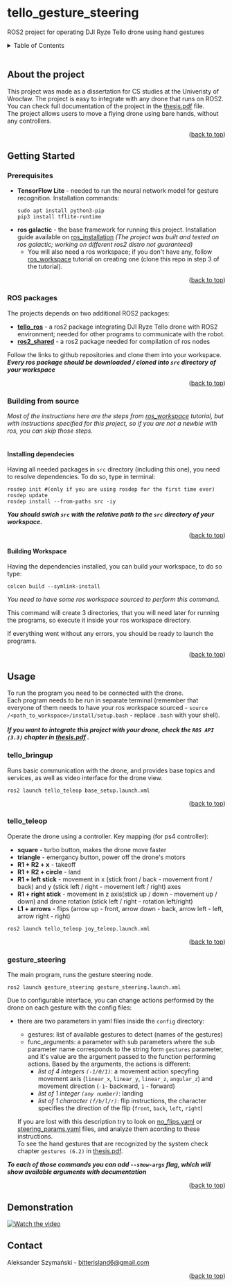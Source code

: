 <a name="readme-top"></a>

# tello_gesture_steering
ROS2 project for operating DJI Ryze Tello drone using hand gestures

<details>
  <summary>Table of Contents</summary>
  <ol>
    <li>
      <a href="#about-the-project">About The Project</a>
    </li>
    <li>
      <a href="#getting-started">Getting Started</a>
      <ul>
        <li><a href="#prerequisites">Prerequisites</a></li>
        <li><a href="#building-from-source">Building from source</a></li>
      </ul>
    </li>
    <li><a href="#usage">Usage</a></li>
    <li><a href="#demonstration">Demonstration</a></li>
    <li><a href="#contact">Contact</a></li>
  </ol>
</details>
<br>

## About the project
This project was made as a dissertation for CS studies at the Univeristy of Wrocław. The project is easy to integrate with any drone that runs on ROS2. You can check full documentation of the project in the [thesis.pdf](./thesis.pdf) file. <br>
The project allows users to move a flying drone using bare hands, without any controllers.
<p align="right">(<a href="#readme-top">back to top</a>)</p>

## Getting Started
### Prerequisites
* **TensorFlow Lite** - needed to run the neural network model for gesture recognition. Installation commands:
  ```
  sudo apt install python3-pip
  pip3 install tflite-runtime
  ```
* **ros galactic** - the base framework for running this project. Installation guide available on [ros_installation] *(The project was built and tested on ros galactic; working on different ros2 distro not guaranteed)* <br>
    - You will also need a ros workspace; if you don't have any, follow [ros_workspace] tutorial on creating one (clone this repo in step 3 of the tutorial).
<p align="right">(<a href="#readme-top">back to top</a>)</p>

### ROS packages
The projects depends on two additional ROS2 packages:
* **[tello_ros]** - a ros2 package integrating DJI Ryze Tello drone with ROS2 environment; needed for other programs to communicate with the robot.
* **[ros2_shared]** - a ros2 package needed for compilation of ros nodes

Follow the links to github repositories and clone them into your workspace.
***Every ros package should be downloaded / cloned into `src` directory of your workspace***
<p align="right">(<a href="#readme-top">back to top</a>)</p>

### Building from source
*Most of the instructions here are the steps from [ros_workspace] tutorial, but with instructions specified for this project, so if you are not a newbie with ros, you can skip those steps.*<br><br>

#### Installing dependecies
Having all needed packages in `src` directory (including this one), you need to resolve dependencies. To do so, type in terminal:
```
rosdep init #(only if you are using rosdep for the first time ever)
rosdep update
rosdep install --from-paths src -iy
```
***You should swich `src` with the relative path to the `src` directory of your workspace.***
<p align="right">(<a href="#readme-top">back to top</a>)</p>

#### Building Workspace
Having the dependencies installed, you can build your workspace, to do so type:
```
colcon build --symlink-install
```
*You need to have some ros workspace sourced to perform this command.*

This command will create 3 directories, that you will need later for running the programs, so execute it inside your ros workspace directory.

If everything went without any errors, you should be ready to launch the programs.
<p align="right">(<a href="#readme-top">back to top</a>)</p>

## Usage
To run the program you need to be connected with the drone.<br>
Each program needs to be run in separate terminal (remember that everyone of them needs to have your ros workspace sourced - `source /<path_to_workspace>/install/setup.bash` - replace `.bash` with your shell). <br><br>
***If you want to integrate this project with your drone, check the `ROS API (3.3)` chapter in [thesis.pdf](./thesis.pdf) .***

### tello_bringup
Runs basic communication with the drone, and provides base topics and services, as well as video interface for the drone view.
```
ros2 launch tello_teleop base_setup.launch.xml
```
<p align="right">(<a href="#readme-top">back to top</a>)</p>

### tello_teleop
Operate the drone using a controller. Key mapping (for ps4 controller):
- **square** -  turbo button, makes the drone move faster
- **triangle** - emergancy button, power off the drone's motors
- **R1 + R2 + x** - takeoff
- **R1 + R2 + circle** - land
- **R1 + left stick** - movement in x (stick front / back - movement front / back) and y (stick left / right - movement left / right) axes 
- **R1 + right stick** - movement in z axis(stick up / down - movement up / down) and drone rotation (stick left / right - rotation left/right)
- **L1 + arrows** - flips (arrow up - front, arrow down - back, arrow left - left, arrow right - right)

```
ros2 launch tello_teleop joy_teleop.launch.xml
```
<p align="right">(<a href="#readme-top">back to top</a>)</p>

### gesture_steering
The main program, runs the gesture steering node. 
```
ros2 launch gesture_steering gesture_steering.launch.xml
```
Due to configurable interface, you can change actions performed by the drone on each gesture with the config files:
- there are two parameters in yaml files inside the `config` directory:
  - gestures: list of available gestures to detect (names of the gestures)
  - func_arguments: a parameter with sub parameters where the sub parameter name corresponds to the string form `gestures` parameter, and it's value are the argument passed to the function performing actions. Based by the arguments, the actions is different:
    - *list of 4 integers `(-1/0/1)`*: a movement action specyfing movement axis (`linear_x`, `linear_y`, `linear_z`, `angular_z`) and movement direction (`-1`- backward, `1` - forward)
    - *list of 1 integer `(any number)`*: landing
    - *list of 1 character `(f/b/l/r)`*: flip instructions, the character specifies the direction of the flip (`front`, `back`, `left`, `right`)
  
  If you are lost with this description try to look on [no_flips.yaml](./gesture_steering/config/no_flips.yaml) or [steering_params.yaml](./gesture_steering/config/steering_params.yaml) files, and analyze them acording to these instructions. <br>
  To see the hand gestures that are recognized by the system check chapter `gestures (6.2)` in [thesis.pdf](./thesis.pdf). 
  
***To each of those commands you can add `--show-args` flag, which will show available arguments with documentation***
<p align="right">(<a href="#readme-top">back to top</a>)</p>

## Demonstration
[![Watch the video](https://img.youtube.com/vi/_Ze-3QzduGk/maxresdefault.jpg)](https://youtu.be/_Ze-3QzduGk)

## Contact
Aleksander Szymański - bitterisland6@gmail.com
<p align="right">(<a href="#readme-top">back to top</a>)</p>

[ros_installation]: https://docs.ros.org/en/foxy/Installation.html
[ros_workspace]: https://docs.ros.org/en/foxy/Tutorials/Beginner-Client-Libraries/Creating-A-Workspace/Creating-A-Workspace.html
[tello_ros]: https://github.com/clydemcqueen/tello_ros
[ros2_shared]: https://github.com/ptrmu/ros2_shared